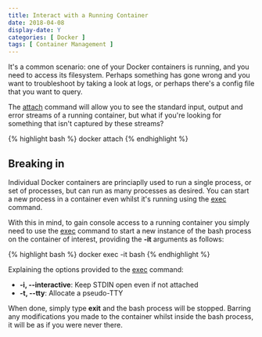 ```yaml
---
title: Interact with a Running Container
date: 2018-04-08
display-date: Y
categories: [ Docker ]
tags: [ Container Management ]
---
```


It's a common scenario: one of your Docker containers is running, and you need to access its filesystem. Perhaps something has gone wrong and you want to troubleshoot by taking a look at logs, or perhaps there's a config file that you want to query.

The [attach](https://docs.docker.com/engine/reference/commandline/attach/) command will allow you to see the standard input, output and error streams of a running container, but what if you're looking for something that isn't captured by these streams?

{% highlight bash %}
docker attach <options> <container>
{% endhighlight %}

## Breaking in

Individual Docker containers are princiaplly used to run a single process, or set of processes, but can run as many processes as desired. You can start a new process in a container even whilst it's running using the [exec][docker-exec-url] command.

With this in mind, to gain console access to a running container you simply need to use the [exec][docker-exec-url] command to start a new instance of the bash process on the container of interest, providing the **-it** arguments as follows:

{% highlight bash %}
docker exec -it <container> bash
{% endhighlight %}

Explaining the options provided to the [exec][docker-exec-url] command:
- **-i, --interactive**:  Keep STDIN open even if not attached
- **-t, --tty**: Allocate a pseudo-TTY

When done, simply type **exit** and the bash process will be stopped. Barring any modifications you made to the container whilst inside the bash process, it will be as if you were never there.

[docker-exec-url]: https://docs.docker.com/engine/reference/commandline/exec/
